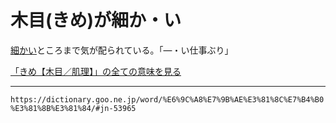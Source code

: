# 木目(きめ)が細か・い

[細かい](こまかい（細かい）)ところまで気が配られている。「―・い仕事ぶり」

[「きめ【木目／肌理】」の全ての意味を見る](https://dictionary.goo.ne.jp/word/%E6%9C%A8%E7%9B%AE_%28%E3%81%8D%E3%82%81%29/#jn-53964)

---
`https://dictionary.goo.ne.jp/word/%E6%9C%A8%E7%9B%AE%E3%81%8C%E7%B4%B0%E3%81%8B%E3%81%84/#jn-53965`